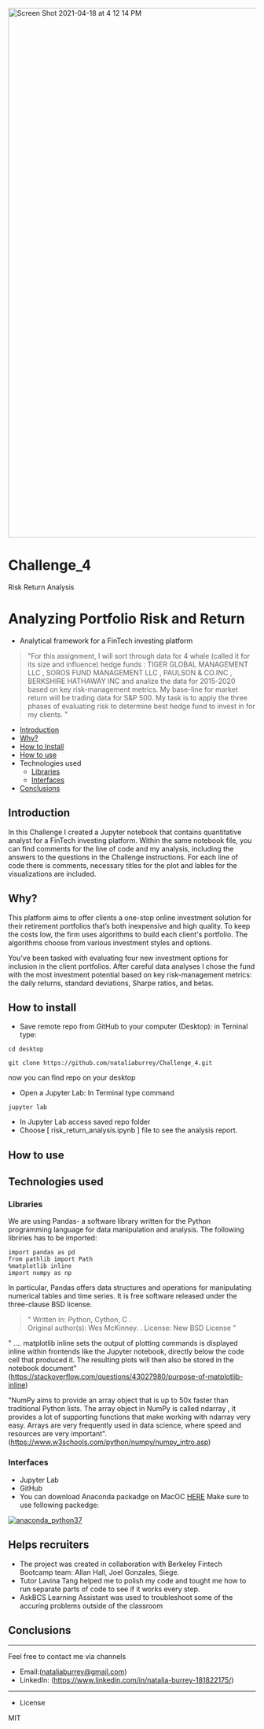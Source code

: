 [
<img width="1077" alt="Screen Shot 2021-04-18 at 4 12 14 PM" src="https://user-images.githubusercontent.com/80833988/115163947-ee490700-a060-11eb-8858-b1032f8ca143.png">
](url)


# Challenge_4
Risk Return Analysis
# Analyzing Portfolio Risk and Return

* Analytical framework for a FinTech investing platform

> "For this assignment, I will sort through data for 4 whale (called it for its size and influence) hedge funds : TIGER GLOBAL MANAGEMENT LLC , SOROS FUND MANAGEMENT LLC , PAULSON & CO.INC , BERKSHIRE HATHAWAY INC and analize the data for 2015-2020 based on key risk-management metrics. My base-line for market return will be trading data for S&P 500. My task is to apply the three phases of evaluating risk to determine best hedge fund to invest in for my clients.
"

- [Introduction](#Introduction)
- [Why?](#why)
- [How to Install](#how-to-install)
- [How to use](#how-to-use)
- Technologies used
    - [Libraries](#Libraries)
    - [Interfaces](#Interfaces)
- [Conclusions](#Conclusions)



## Introduction

In this Challenge I created a Jupyter notebook that contains quantitative analyst for a FinTech investing platform.
Within the same notebook file, you can find comments for the line of code and  my analysis, including the answers to the questions in the Challenge instructions. 
For each line of code there is comments, necessary titles for the plot and lables for the visualizations are included. 


## Why?

 This platform aims to offer clients a one-stop online investment solution for their retirement portfolios that’s both inexpensive and high quality. To keep the costs low, the firm uses algorithms to build each client's portfolio. The algorithms choose from various investment styles and options.

You've been tasked with evaluating four new investment options for inclusion in the client portfolios. After careful data analyses I chose the fund with the most investment potential based on key risk-management metrics: the daily returns, standard deviations, Sharpe ratios, and betas.


## How to install

* Save remote repo from GitHub to your computer (Desktop): in Terninal type:

```
cd desktop

git clone https://github.com/nataliaburrey/Challenge_4.git
```
now you can find repo on your desktop


* Open a Jupyter Lab: In Terminal type command

```
jupyter lab
```

* In Jupyter Lab access saved repo folder 
* Choose [ risk_return_analysis.ipynb ] file to see the analysis report.



## How to use



## Technologies used

### Libraries


We are using Pandas- a software library written for the Python programming language for data manipulation and analysis.
The following libriries has to be imported:

```
import pandas as pd
from pathlib import Path
%matplotlib inline
import numpy as np
```

In particular, Pandas offers data structures and operations for manipulating numerical tables and time series. It is free software released under the three-clause BSD license.

> " Written in: Python, Cython, C .  
Original author(s): Wes McKinney. . 
License: New BSD License
"

" .... matplotlib inline sets the output of plotting commands is displayed inline within frontends like the Jupyter notebook, directly below the code cell that produced it. The resulting plots will then also be stored in the notebook document" (https://stackoverflow.com/questions/43027980/purpose-of-matplotlib-inline)

"NumPy aims to provide an array object that is up to 50x faster than traditional Python lists. The array object in NumPy is called ndarray , it provides a lot of supporting functions that make working with ndarray very easy. Arrays are very frequently used in data science, where speed and resources are very important". 
(https://www.w3schools.com/python/numpy/numpy_intro.asp)


### Interfaces

* Jupyter Lab
* GitHub
* You can download Anaconda packadge on MacOC [HERE](https://www.anaconda.com/products/individual)
Make sure to use following packedge:

[
![anaconda_python37](https://user-images.githubusercontent.com/80833988/113497395-828b6980-94b8-11eb-918c-df4a446f817d.png)
](url)





## Helps recruiters

* The project was created in collaboration with Berkeley Fintech Bootcamp team: Allan Hall, Joel Gonzales, Siege.
* Tutor Lavina Tang helped me to polish my code and tought me how to run separate parts of code to see if it works every step.
* AskBCS Learning Assistant was used to troubleshoot some of the accuring problems outside of the classroom



## Conclusions



---

Feel free to contact me via channels

* Email:(nataliaburrey@gmail.com) 
* LinkedIn: (https://www.linkedin.com/in/natalia-burrey-181822175/)



---

* License

MIT
